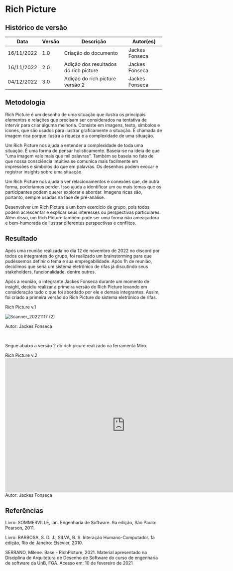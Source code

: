 # Rich Picture

## Histórico de versão

| Data       | Versão | Descrição                             | Autor(es)      |
| ---------- | ------ | ------------------------------------- | -------------- |
| 16/11/2022 | 1.0    | Criação do documento                  | Jackes Fonseca |
| 16/11/2022 | 2.0    | Adição dos resultados do rich picture | Jackes Fonseca |
| 04/12/2022 | 3.0    | Adição do rich picture versão 2       | Jackes Fonseca |

## Metodologia

Rich Picture é um desenho de uma situação que ilustra os principais elementos e relações que precisam ser considerados na tentativa de intervir para criar alguma melhoria. Consiste em imagens, texto, símbolos e ícones, que são usados ​​para ilustrar graficamente a situação. É chamada de imagem rica porque ilustra a riqueza e a complexidade de uma situação.

Um Rich Picture nos ajuda a entender a complexidade de toda uma situação. É uma forma de pensar holisticamente. Baseia-se na ideia de que “uma imagem vale mais que mil palavras”. Também se baseia no fato de que nossa consciência intuitiva se comunica mais facilmente em impressões e símbolos do que em palavras. Os desenhos podem evocar e registrar insights sobre uma situação.

Um Rich Picture nos ajuda a ver relacionamentos e conexões que, de outra forma, poderíamos perder. Isso ajuda a identificar um ou mais temas que os participantes podem querer explorar e abordar. Imagens ricas são, portanto, sempre usadas na fase de pré-análise.

Desenvolver um Rich Picture é um bom exercício de grupo, pois todos podem acrescentar e explicar seus interesses ou perspectivas particulares. Além disso, um Rich Picture também pode ser uma forma não ameaçadora e bem-humorada de ilustrar diferentes perspectivas e conflitos.

## Resultado

Após uma reunião realizada no dia 12 de novembro de 2022 no discord por todos os integrantes do grupo, foi realizado um brainstorming para que pudéssemos definir o tema e sua empregabilidade. Após 1h de reunião, decidimos que seria um sistema eletrônico de rifas já discutindo seus stakeholders, funcionalidade, dentre outros.

Após a reunião, o integrante Jackes Fonseca durante um momento de insight, decidiu realizar a primeira versão do Rich Picture levando em consideração tudo o que foi abordado por ele e demais integrantes. Assim, foi criado a primeira versão do Rich Picture do sistema eletrônico de rifas.

<figcaption>Rich Picture v.1</figcaption>

![Scanner_20221117 (2)](https://user-images.githubusercontent.com/53023400/202565777-f483b5f7-3e88-4730-a158-6e8d93b31bf5.jpg)

<figcaption>Autor: Jackes Fonseca</figcaption>

<br><p>
Segue abaixo a versão 2 do rich picure realizado na ferramenta Miro.
</p>
  
<figcaption>Rich Picture v.2</figcaption>

<iframe src="https://miro.com/app/live-embed/uXjVP8j89_E=/?moveToViewport=-14329,-4170,16010,8129&embedId=654861902175" scrolling="no" allowfullscreen width="768" height="432" frameborder="0"></iframe>

<figcaption>Autor: Jackes Fonseca</figcaption>

## Referências

Livro: SOMMERVILLE, Ian. Engenharia de Software. 9a edição, São Paulo: Pearson, 2011.

Livro: BARBOSA, S. D. J.; SILVA, B. S. Interação Humano-Computador. 1a edição, Rio de Janeiro: Elsevier, 2010.

SERRANO, Milene. Base - RichPicture, 2021. Material apresentado na Disciplina de Arquitetura de Desenho de Software do curso de engenharia de software da UnB, FGA. Acesso em: 10 de fevereiro de 2021
